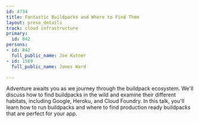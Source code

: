 ```yaml
---
id: 4734
title: Fantastic Buildpacks and Where to Find Them
layout: preso_details
track: cloud infrastructure
primary:
  id: 842
persons:
- id: 842
  full_public_name: Joe Kutner
- id: 1589
  full_public_name: James Ward

---
```

Adventure awaits you as we journey through the buildpack ecosystem. We'll discuss how to find buildpacks in the wild and examine their different habitats, including Google, Heroku, and Cloud Foundry. In this talk, you'll learn how to run buildpacks and where to find production ready buildpacks that are perfect for your app.